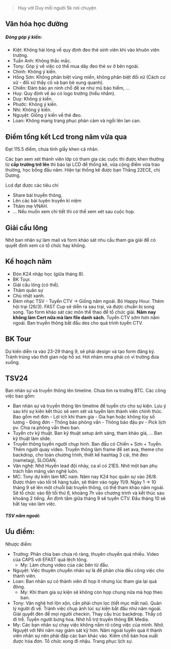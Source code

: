 > Huy với Duy mỗi người 5k nói chuyện
## Văn hóa học đường
##### Đóng góp ý kiến:
- Kiệt: Không hài lòng về quy định đeo thẻ sinh viên khi vào khuôn viên trường.
- Tuấn Anh: Không thắc mắc.
- Tony: Góp ý về việc có thể mua dây đeo thẻ sv ở bên ngoài.
- Chinh: Không ý kiến.
- Hồng Sơn: Không phân biệt vùng miền, không phân biệt đối xử (Cách cư xử - đối xử thầy cô và bạn bè xung quanh).
- Chiến: Đảm bảo an ninh chỗ để xe như mũ bảo hiểm, ...
- Huy: Quy định về áo có logo trường (hiểu nhầm).
- Duy: Không ý kiến.
- Phước: Không ý kiến.
- Nhi: Không ý kiến.
- Nguyệt: Giống ý kiến về thẻ đeo.
- Loan: Không mang trang phục phản cảm và ngồi lên lan can.
## Điểm tổng kết Lcd trong năm vừa qua
Đạt 115.5 điểm, chưa tính giấy khen cá nhân.

Các bạn xem xét thành viên lớp có tham gia các cuộc thi được khen thưởng từ **cấp trường trở lên** thì báo lại LCD để thống kê, vừa cộng điểm vừa trao thường, học bổng đầu năm.
Hiện tại thống kê được bạn Thắng 22ECE, chị Dương.

Lcd đạt được các tiêu chí
- Share bài truyền thông.
- Lên các bài tuyên truyền kỉ niệm
- Thăm mẹ VNAH.
- ...
Nếu muốn xem chi tiết thì có thể xem xét sau cuộc họp.

## Giải cầu lông
Nhờ ban nhân sự làm mail và form khảo sát nhu cầu tham gia giải để có quyết định xem có tổ chức hay không.

## Kế hoạch năm
- Đón K24 nhập học (giữa tháng 8).
- BK Tour.
- Giải cầu lông (có thể).
- Thăm quân sự
- Chủ nhật xanh.
- Đêm nhạc TSV - Tuyển CTV
-> Giống năm ngoái.
Bỏ Happy Hour.
Thêm hội trại (26/3).
FAST Cup sẽ diễn ra sau trại, và được chuẩn bị song song.
Tạo form khảo sát các môn thể thao để tổ chức giải.
**Năm nay không làm Cert nữa mà làm file danh sách.**
Tuyển CTV sớm hơn năm ngoái.
Ban truyền thông bắt đầu des cho quá trình tuyển CTV.
## BK Tour
Dự kiến diễn ra vào 23-29 tháng 9, sẽ phải design và tạo form đăng ký. Tránh trùng vào thời gian nộp hồ sơ. Hơi nhảm nma phải có vì trường đưa xuống.
## TSV24
Ban nhân sự và truyền thông lên timeline.
Chưa tìm ra trưởng BTC.
Các công việc bao gồm:
- Ban nhân sự và truyền thông lên timeline để tuyển ctv cho sự kiện. Lưu ý sau khi sự kiên kết thúc sẽ xem xét và tuyển làm thành viên chính thức. Bao gổm mở đơn - Lợi ích khi tham gia - Gia hạn hoặc không tùy số lượng - Đóng đơn - Thông báo phỏng vấn - Thông báo đậu pv - Pick lịch pv. Chia ra phỏng vấn theo ban.
- Tuyển ctv kỹ thuật. Ban kỹ thuật setup ánh sáng, tham khảo giá, ... Ban kỹ thuật làm slide.
- Truyền thông tuyển người chụp hình. Ban đầu có Chiến + Sơn + Tuyền. Thêm người quay video. Truyền thông làm frame để set ava, theme cho backdrop, cho toàn chương trình, thiết kế hashtag 3 cái, thẻ đeo (nametag), SLOGAN.
- Văn nghệ: Nhờ Huyền lead đội nhảy, ca sĩ có 21ES. Nhờ một bạn phụ trách hẳn mảng văn nghệ luôn. 
- MC: Tony dự kiến làm MC nam.
Năm nay K24 học quân sự vào 26/8. Được thăm vào tối t4 hàng tuần, sẽ thăm vào ngày 11/9. Ngày 1 -> 10 tháng 9 sẽ lên một chuỗi bài truyền thông, có thể tham khảo năm ngoái.
Sẽ tổ chức vào 6h tối thứ 6, khoảng 7h vào chương trình và kết thúc sau khoảng 2 tiếng.
Ấn định tầm giữa tháng 9 sẽ tuyển CTV.
Đầu tháng 10 sẽ bắt tay vào làm việc. 
##### TSV năm ngoái: 
Ưu điểm:
- 
Nhược điểm:
- Trường: Phân chia ban chưa rõ ràng, thuyên chuyển quá nhiều. Video của CAPS với EFAST quá lệch tông. 
	- My: Làm chung video của các bên từ đầu.
- Nguyệt: Việc thuyên chuyển nhân sự là để phân chia đều công việc cho thành viên.
- Loan: Ban nhân sự có thành viên đi họp ít nhưng lúc tham gia lại quá đông.
	- My: Khi tham gia sự kiện sẽ không còn họp chung nữa mà họp theo ban.
- Tony: Văn nghệ hơi lộn xộn, cần phải chọn lọc (tiết mục mắt nai). Quản lý người đi về. Tránh việc chụp ảnh lúc sự kiện bắt đầu như năm ngoái. Giải quyết đèn để mọi người checkin. Thay cấu trúc backdrop. Thầy cô đi trễ. Tuyển người bưng hoa. Nhờ hỗ trợ truyền thông BK Media.
- My: Các bạn nhân sự chạy việc không nắm rõ công việc của mình. Nhờ. Nguyệt với Nhi năm nay giám sát kỹ hơn. Năm ngoái tuyển quá ít thành viên nhân sự nên phải đắp các ban khác vào. Kiếm chỗ bán hoa xuất được hóa đơn. Tổ chức xong đi nhậu. Trang phục lịch sự.